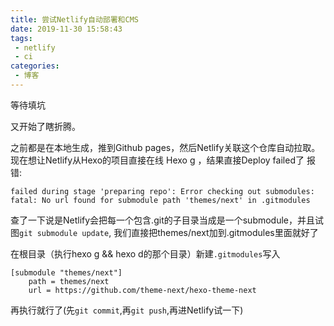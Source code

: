 ```yaml
---
title: 尝试Netlify自动部署和CMS
date: 2019-11-30 15:58:43
tags:
 - netlify
 - ci
categories:
 - 博客
---
```

等待填坑
<!-- more -->
又开始了瞎折腾。

之前都是在本地生成，推到Github pages，然后Netlify关联这个仓库自动拉取。现在想让Netlify从Hexo的项目直接在线 Hexo g ，结果直接Deploy failed了
报错:

```log
failed during stage 'preparing repo': Error checking out submodules: fatal: No url found for submodule path 'themes/next' in .gitmodules
```

查了一下说是Netlify会把每一个包含.git的子目录当成是一个submodule，并且试图`git submodule update`, 我们直接把themes/next加到.gitmodules里面就好了

在根目录（执行hexo g && hexo d的那个目录）新建`.gitmodules`写入

```log
[submodule "themes/next"]
	path = themes/next
	url = https://github.com/theme-next/hexo-theme-next
```

再执行就行了(先`git commit`,再`git push`,再进Netlify试一下)
